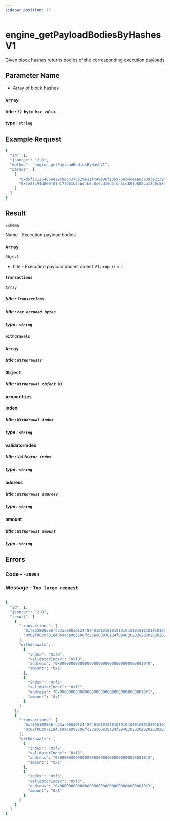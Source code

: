 ```yaml
---
sidebar_position: 13
---
```


# engine_getPayloadBodiesByHashesV1

Given block hashes returns bodies of the corresponding execution payloads

## Parameter Name
- Array of block hashes 

### `Array`

#### title : `32 byte hex value`

#### type : `string`

## Example Request

```bash
{
  "id": 1,
  "jsonrpc": "2.0",
  "method": "engine_getPayloadBodiesByHashV1",
  "params": [
    [
      "0xd5f1812548be429cbdc6376b29611fc49e06f1359758c4ceaaa3b393e2239f9c",
      "0xfe88c94d860f01a17f961bf4bdfb6e0c6cd10d3fda5cc861e805ca1240c58553"
    ]
  ]
}

```

## Result
`Schema`

Name - Execution payload bodies
### `Array`
`Object`
- title - Execution payload bodies object V1
`properties`

#### `transactions`
`Array`
##### title : `Transactions`
##### title : `hex encoded bytes`
##### type : `string`

#### `withdrawals`

### `Array`
##### title : `Withdrawals`
### `Object`

##### title : `Withdrawal object V1`
### `properties`
#### index
##### title : `Withdrawal index`
##### type : `string`
#### validatorIndex
##### title : `Validator index`
##### type : `string`
#### address
##### title : `Withdrawal address`
##### type : `string`
#### amount
##### title : `Withdrawal amount`
##### type : `string`

## Errors

### Code - `-38004`  
### Message - `Too large request`

```bash

{
  "id": 1,
  "jsonrpc": "2.0",
  "result": [
    {
      "transactions": [
        "0xf865808506fc23ac00830124f8940101010101010101010101010101010101010101018031a02c4d88bfdc2f6dbf82c33d235c4e785e9fc23b2d0fc7b9d20fc5e9674f1f9d15a016d6d69b925cf26128683ab4a096e196fbb1142d6c6d4e8d3481b9bef1bd0f65",
        "0x02f86c0701843b9aca008506fc23ac00830124f89402020202020202020202020202020202020202020180c080a039409b4e5603dd8c3cf38232348661a8e99ac518396eeaa128ec9ec2a3eb8127a06b21ab956f5f138cb44fda1a9055bd08980ea4f8040d877c00dac025608d0d95"
      ],
      "withdrawals": [
        {
          "index": "0xf0",
          "validatorIndex": "0xf0",
          "address": "0x00000000000000000000000000000000000010f0",
          "amount": "0x1"
        },
        {
          "index": "0xf1",
          "validatorIndex": "0xf1",
          "address": "0x00000000000000000000000000000000000010f1",
          "amount": "0x1"
        }
      ]
    },
    {
      "transactions": [
        "0xf865108506fc23ac00830124f8940101010101010101010101010101010101010101018031a0d9712a3c40ae85aea4ad1bd95a0b7cc7bd805189a9e2517403b11a00a1530f81a053b53b0267a6dcfe9f9a1652307b396b3e8a65e65707a450e60c92baefdbcfbe",
        "0x02f86c0711843b9aca008506fc23ac00830124f89402020202020202020202020202020202020202020180c080a071d36bc93c7ae8cc5c01501e51e5e97a51aa541d1a89c809a2af7eb40e9bc2cba071644230e21c075c1da08916aff5efe9f95a6f6a4f94dc217f6c1bb4a3240b29"
      ],
      "withdrawals": [
        {
          "index": "0xf2",
          "validatorIndex": "0xf2",
          "address": "0x00000000000000000000000000000000000010f2",
          "amount": "0x1"
        },
        {
          "index": "0xf3",
          "validatorIndex": "0xf3",
          "address": "0x00000000000000000000000000000000000010f3",
          "amount": "0x1"
        }
      ]
    }
  ]
}

```
